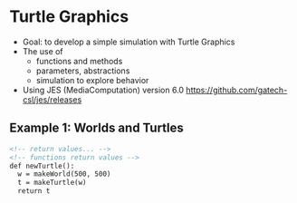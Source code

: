 # Turtle Graphics

* Goal: to develop a simple simulation with Turtle Graphics
* The use of 
  * functions and methods
  * parameters, abstractions
  * simulation to explore behavior
* Using JES (MediaComputation) version 6.0  https://github.com/gatech-csl/jes/releases


## Example 1: Worlds and Turtles

```html
<!-- return values... -->
<!-- functions return values -->
def newTurtle():
  w = makeWorld(500, 500)
  t = makeTurtle(w)
  return t
```
